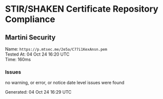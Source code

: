 # STIR/SHAKEN Certificate Repository Compliance

## Martini Security

Name: `https://p.mtsec.me/2e5a/C77i1KexAnsn.pem`\
Tested At: 04 Oct 24 16:20 UTC\
Time: 160ms

### Issues

no warning, or error, or notice date level issues were found

Generated: 04 Oct 24 16:29 UTC